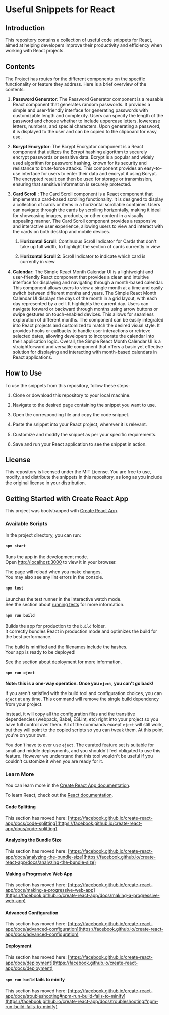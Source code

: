 # Useful Snippets for React

## Introduction

This repository contains a collection of useful code snippets for React, aimed at helping developers improve their productivity and efficiency when working with React projects.

## Contents

The Project has routes for the different components on the specific functionality or feature they address. Here is a brief overview of the contents:

  1. **Password Generator**:  The Password Generator component is a reusable React component that generates random passwords. It provides a simple and user-friendly interface for generating passwords with customizable length and complexity. Users can specify the length of the password and choose whether to include uppercase letters, lowercase letters, numbers, and special characters. Upon generating a password, it is displayed to the user and can be copied to the clipboard for easy use.

  2. **Bcrypt Encryptor**: The Bcrypt Encryptor component is a React component that utilizes the Bcrypt hashing algorithm to securely encrypt passwords or sensitive data. Bcrypt is a popular and widely used algorithm for password hashing, known for its security and resistance to brute-force attacks. This component provides an easy-to-use interface for users to enter their data and encrypt it using Bcrypt. The encrypted result can then be used for storage or transmission, ensuring that sensitive information is securely protected.

  3. **Card Scroll** : The Card Scroll component is a React component that implements a card-based scrolling functionality. It is designed to display a collection of cards or items in a horizontal scrollable container. Users can navigate through the cards by scrolling horizontally, making it ideal for showcasing images, products, or other content in a visually appealing manner. The Card Scroll component provides a responsive and interactive user experience, allowing users to view and interact with the cards on both desktop and mobile devices.
     1. **Horizontal Scroll**: Continuous Scroll Indicator for Cards that don&apos;t take up full width, to highlight the section of cards currently in view

     2. **Horizontal Scroll 2**: Scroll Indicator to indicate which card is currently in view

  4. **Calendar**: The Simple React Month Calendar UI is a lightweight and user-friendly React component that provides a clean and intuitive interface for displaying and navigating through a month-based calendar. This component allows users to view a single month at a time and easily switch between different months and years. The Simple React Month Calendar UI displays the days of the month in a grid layout, with each day represented by a cell. It highlights the current day. Users can navigate forward or backward through months using arrow buttons or swipe gestures on touch-enabled devices. This allows for seamless exploration of different months. The component can be easily integrated into React projects and customized to match the desired visual style. It provides hooks or callbacks to handle user interactions or retrieve selected dates, allowing developers to incorporate the calendar into their application logic. Overall, the Simple React Month Calendar UI is a straightforward and versatile component that offers a basic yet effective solution for displaying and interacting with month-based calendars in React applications.

## How to Use

To use the snippets from this repository, follow these steps:

1. Clone or download this repository to your local machine.

2. Navigate to the desired page containing the snippet you want to use.

3. Open the corresponding file and copy the code snippet.

4. Paste the snippet into your React project, wherever it is relevant.

5. Customize and modify the snippet as per your specific requirements.

6. Save and run your React application to see the snippet in action.

## License

This repository is licensed under the MIT License. You are free to use, modify, and distribute the snippets in this repository, as long as you include the original license in your distribution.

## Getting Started with Create React App

This project was bootstrapped with [Create React App](https://github.com/facebook/create-react-app).

### Available Scripts

In the project directory, you can run:

#### `npm start`

Runs the app in the development mode.\
Open [http://localhost:3000](http://localhost:3000) to view it in your browser.

The page will reload when you make changes.\
You may also see any lint errors in the console.

#### `npm test`

Launches the test runner in the interactive watch mode.\
See the section about [running tests](https://facebook.github.io/create-react-app/docs/running-tests) for more information.

#### `npm run build`

Builds the app for production to the `build` folder.\
It correctly bundles React in production mode and optimizes the build for the best performance.

The build is minified and the filenames include the hashes.\
Your app is ready to be deployed!

See the section about [deployment](https://facebook.github.io/create-react-app/docs/deployment) for more information.

#### `npm run eject`

**Note: this is a one-way operation. Once you `eject`, you can't go back!**

If you aren't satisfied with the build tool and configuration choices, you can `eject` at any time. This command will remove the single build dependency from your project.

Instead, it will copy all the configuration files and the transitive dependencies (webpack, Babel, ESLint, etc) right into your project so you have full control over them. All of the commands except `eject` will still work, but they will point to the copied scripts so you can tweak them. At this point you're on your own.

You don't have to ever use `eject`. The curated feature set is suitable for small and middle deployments, and you shouldn't feel obligated to use this feature. However we understand that this tool wouldn't be useful if you couldn't customize it when you are ready for it.

### Learn More

You can learn more in the [Create React App documentation](https://facebook.github.io/create-react-app/docs/getting-started).

To learn React, check out the [React documentation](https://reactjs.org/).

#### Code Splitting

This section has moved here: [https://facebook.github.io/create-react-app/docs/code-splitting](https://facebook.github.io/create-react-app/docs/code-splitting)

#### Analyzing the Bundle Size

This section has moved here: [https://facebook.github.io/create-react-app/docs/analyzing-the-bundle-size](https://facebook.github.io/create-react-app/docs/analyzing-the-bundle-size)

#### Making a Progressive Web App

This section has moved here: [https://facebook.github.io/create-react-app/docs/making-a-progressive-web-app](https://facebook.github.io/create-react-app/docs/making-a-progressive-web-app)

#### Advanced Configuration

This section has moved here: [https://facebook.github.io/create-react-app/docs/advanced-configuration](https://facebook.github.io/create-react-app/docs/advanced-configuration)

#### Deployment

This section has moved here: [https://facebook.github.io/create-react-app/docs/deployment](https://facebook.github.io/create-react-app/docs/deployment)

#### `npm run build` fails to minify

This section has moved here: [https://facebook.github.io/create-react-app/docs/troubleshooting#npm-run-build-fails-to-minify](https://facebook.github.io/create-react-app/docs/troubleshooting#npm-run-build-fails-to-minify)
